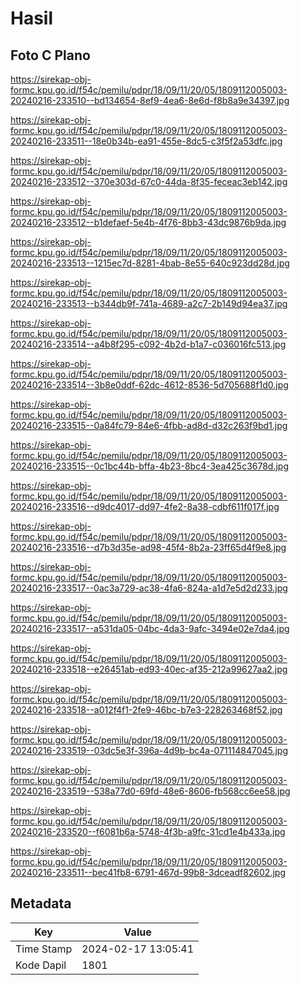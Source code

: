 # Hasil

## Foto C Plano

https://sirekap-obj-formc.kpu.go.id/f54c/pemilu/pdpr/18/09/11/20/05/1809112005003-20240216-233510--bd134654-8ef9-4ea6-8e6d-f8b8a9e34397.jpg

https://sirekap-obj-formc.kpu.go.id/f54c/pemilu/pdpr/18/09/11/20/05/1809112005003-20240216-233511--18e0b34b-ea91-455e-8dc5-c3f5f2a53dfc.jpg

https://sirekap-obj-formc.kpu.go.id/f54c/pemilu/pdpr/18/09/11/20/05/1809112005003-20240216-233512--370e303d-67c0-44da-8f35-feceac3eb142.jpg

https://sirekap-obj-formc.kpu.go.id/f54c/pemilu/pdpr/18/09/11/20/05/1809112005003-20240216-233512--b1defaef-5e4b-4f76-8bb3-43dc9876b9da.jpg

https://sirekap-obj-formc.kpu.go.id/f54c/pemilu/pdpr/18/09/11/20/05/1809112005003-20240216-233513--1215ec7d-8281-4bab-8e55-640c923dd28d.jpg

https://sirekap-obj-formc.kpu.go.id/f54c/pemilu/pdpr/18/09/11/20/05/1809112005003-20240216-233513--b344db9f-741a-4689-a2c7-2b149d94ea37.jpg

https://sirekap-obj-formc.kpu.go.id/f54c/pemilu/pdpr/18/09/11/20/05/1809112005003-20240216-233514--a4b8f295-c092-4b2d-b1a7-c036016fc513.jpg

https://sirekap-obj-formc.kpu.go.id/f54c/pemilu/pdpr/18/09/11/20/05/1809112005003-20240216-233514--3b8e0ddf-62dc-4612-8536-5d705688f1d0.jpg

https://sirekap-obj-formc.kpu.go.id/f54c/pemilu/pdpr/18/09/11/20/05/1809112005003-20240216-233515--0a84fc79-84e6-4fbb-ad8d-d32c263f9bd1.jpg

https://sirekap-obj-formc.kpu.go.id/f54c/pemilu/pdpr/18/09/11/20/05/1809112005003-20240216-233515--0c1bc44b-bffa-4b23-8bc4-3ea425c3678d.jpg

https://sirekap-obj-formc.kpu.go.id/f54c/pemilu/pdpr/18/09/11/20/05/1809112005003-20240216-233516--d9dc4017-dd97-4fe2-8a38-cdbf611f017f.jpg

https://sirekap-obj-formc.kpu.go.id/f54c/pemilu/pdpr/18/09/11/20/05/1809112005003-20240216-233516--d7b3d35e-ad98-45f4-8b2a-23ff65d4f9e8.jpg

https://sirekap-obj-formc.kpu.go.id/f54c/pemilu/pdpr/18/09/11/20/05/1809112005003-20240216-233517--0ac3a729-ac38-4fa6-824a-a1d7e5d2d233.jpg

https://sirekap-obj-formc.kpu.go.id/f54c/pemilu/pdpr/18/09/11/20/05/1809112005003-20240216-233517--a531da05-04bc-4da3-9afc-3494e02e7da4.jpg

https://sirekap-obj-formc.kpu.go.id/f54c/pemilu/pdpr/18/09/11/20/05/1809112005003-20240216-233518--e26451ab-ed93-40ec-af35-212a99627aa2.jpg

https://sirekap-obj-formc.kpu.go.id/f54c/pemilu/pdpr/18/09/11/20/05/1809112005003-20240216-233518--a012f4f1-2fe9-46bc-b7e3-228263468f52.jpg

https://sirekap-obj-formc.kpu.go.id/f54c/pemilu/pdpr/18/09/11/20/05/1809112005003-20240216-233519--03dc5e3f-396a-4d9b-bc4a-071114847045.jpg

https://sirekap-obj-formc.kpu.go.id/f54c/pemilu/pdpr/18/09/11/20/05/1809112005003-20240216-233519--538a77d0-69fd-48e6-8606-fb568cc6ee58.jpg

https://sirekap-obj-formc.kpu.go.id/f54c/pemilu/pdpr/18/09/11/20/05/1809112005003-20240216-233520--f6081b6a-5748-4f3b-a9fc-31cd1e4b433a.jpg

https://sirekap-obj-formc.kpu.go.id/f54c/pemilu/pdpr/18/09/11/20/05/1809112005003-20240216-233511--bec41fb8-6791-467d-99b8-3dceadf82602.jpg


## Metadata

| Key        | Value               |
| ---------- | ------------------- |
| Time Stamp | 2024-02-17 13:05:41 |
| Kode Dapil | 1801                |



